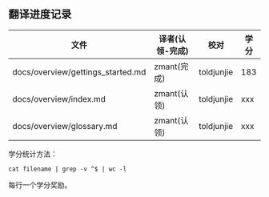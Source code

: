 ## 翻译进度记录


| 文件               |  译者(认领-完成)    |   校对  |  学分 | 
| ----------------- | ----------------- | ---------------   | --------   |
| docs/overview/gettings_started.md         | zmant(完成)  |  toldjunjie  |  183  |
| docs/overview/index.md         | zmant(认领)  |  toldjunjie  |  xxx  |
| docs/overview/glossary.md         | zmant(认领)  |  toldjunjie  |  xxx  |



学分统计方法：

```
cat filename | grep -v ^$ | wc -l
```

每行一个学分奖励。